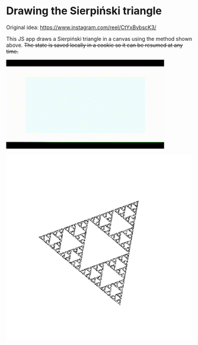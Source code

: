 # Drawing the Sierpiński triangle

Original idea: https://www.instagram.com/reel/CtYxBvbscK3/

This JS app draws a Sierpiński triangle in a canvas using the method shown above. ~~The state is saved locally in a cookie so it can be resumed at any time.~~

![A small gif showing the process when you open the page](example.gif)

![An example image that shows the triangle after some time](example.png)